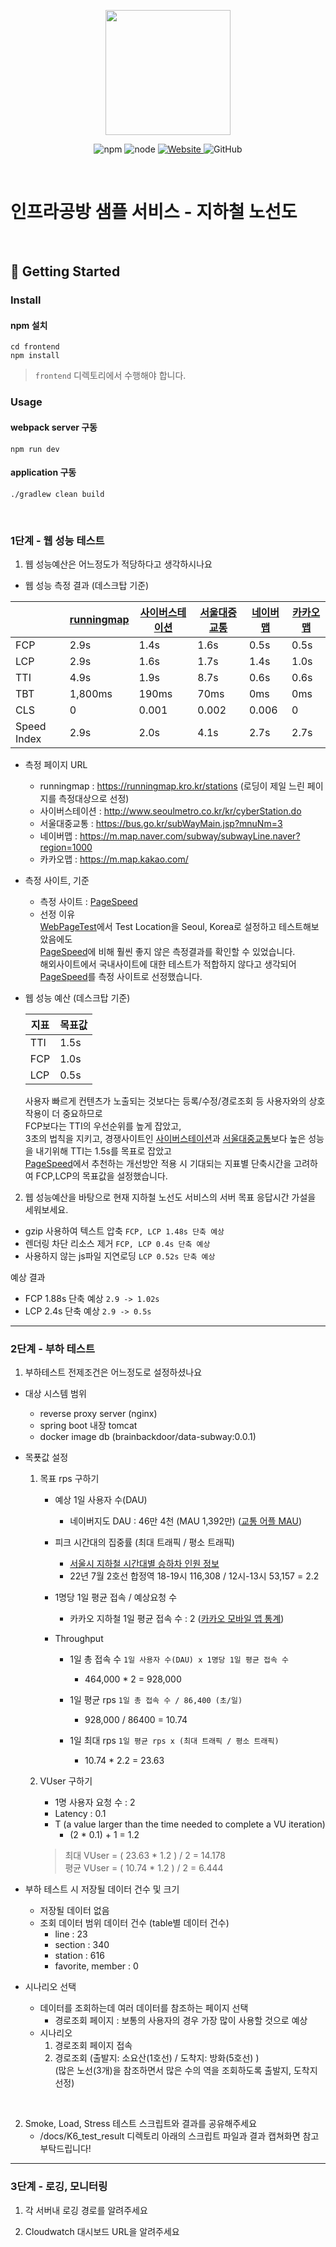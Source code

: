 <p align="center">
    <img width="200px;" src="https://raw.githubusercontent.com/woowacourse/atdd-subway-admin-frontend/master/images/main_logo.png"/>
</p>
<p align="center">
  <img alt="npm" src="https://img.shields.io/badge/npm-%3E%3D%205.5.0-blue">
  <img alt="node" src="https://img.shields.io/badge/node-%3E%3D%209.3.0-blue">
  <a href="https://edu.nextstep.camp/c/R89PYi5H" alt="nextstep atdd">
    <img alt="Website" src="https://img.shields.io/website?url=https%3A%2F%2Fedu.nextstep.camp%2Fc%2FR89PYi5H">
  </a>
  <img alt="GitHub" src="https://img.shields.io/github/license/next-step/atdd-subway-service">
</p>

<br>

# 인프라공방 샘플 서비스 - 지하철 노선도

<br>

## 🚀 Getting Started

### Install
#### npm 설치
```
cd frontend
npm install
```
> `frontend` 디렉토리에서 수행해야 합니다.

### Usage
#### webpack server 구동
```
npm run dev
```
#### application 구동
```
./gradlew clean build
```
<br>


### 1단계 - 웹 성능 테스트
1. 웹 성능예산은 어느정도가 적당하다고 생각하시나요

- 웹 성능 측정 결과 (데스크탑 기준)

|             | [runningmap] | [사이버스테이션] | [서울대중교통] | [네이버맵] | [카카오맵] |
|-------------|--------------|-----------|----------|--------|--------|
| FCP         | 2.9s         | 1.4s      | 1.6s     | 0.5s   | 0.5s   |
| LCP         | 2.9s         | 1.6s      | 1.7s     | 1.4s   | 1.0s   |
| TTI         | 4.9s         | 1.9s      | 8.7s     | 0.6s   | 0.6s   |
| TBT         | 1,800ms      | 190ms     | 70ms     | 0ms    | 0ms    |
| CLS         | 0            | 0.001     | 0.002    | 0.006  | 0      |
| Speed Index | 2.9s         | 2.0s      | 4.1s     | 2.7s   | 2.7s   |

- 측정 페이지 URL
  + runningmap : https://runningmap.kro.kr/stations (로딩이 제일 느린 페이지를 측정대상으로 선정)
  + 사이버스테이션 : http://www.seoulmetro.co.kr/kr/cyberStation.do
  + 서울대중교통 : https://bus.go.kr/subWayMain.jsp?mnuNm=3
  + 네이버맵 : https://m.map.naver.com/subway/subwayLine.naver?region=1000
  + 카카오맵 : https://m.map.kakao.com/


- 측정 사이트, 기준
  - 측정 사이트 : [PageSpeed]
  - 선정 이유
  <br>[WebPageTest]에서 Test Location을 Seoul, Korea로 설정하고 테스트해보았음에도
  <br>[PageSpeed]에 비해 훨씬 좋지 않은 측정결과를 확인할 수 있었습니다.
  <br>해외사이트에서 국내사이트에 대한 테스트가 적합하지 않다고 생각되어 [PageSpeed]를 측정 사이트로 선정했습니다.


- 웹 성능 예산 (데스크탑 기준)

  | 지표  | 목표값  |
  |-----|------|
  | TTI | 1.5s |
  | FCP | 1.0s |
  | LCP | 0.5s |
  사용자 빠르게 컨텐츠가 노출되는 것보다는 등록/수정/경로조회 등 사용자와의 상호작용이 더 중요하므로
  <br>FCP보다는 TTI의 우선순위를 높게 잡았고,
  <br>3초의 법칙을 지키고, 경쟁사이트인 [사이버스테이션]과 [서울대중교통]보다 높은 성능을 내기위해 TTI는 1.5s를 목표로 잡았고
  <br>[PageSpeed]에서 추천하는 개선방안 적용 시 기대되는 지표별 단축시간을 고려하여 FCP,LCP의 목표값을 설정했습니다.

[runningmap]: https://runningmap.kro.kr/stations
[사이버스테이션]: http://www.seoulmetro.co.kr/kr/cyberStation.do
[서울대중교통]: https://bus.go.kr/subWayMain.jsp?mnuNm=3
[네이버맵]: https://m.map.naver.com/subway/subwayLine.naver?region=1000
[카카오맵]: https://m.map.kakao.com/
[PageSpeed]: https://pagespeed.web.dev
[WebPageTest]: https://www.webpagetest.org/

2. 웹 성능예산을 바탕으로 현재 지하철 노선도 서비스의 서버 목표 응답시간 가설을 세워보세요.

- gzip 사용하여 텍스트 압축 `FCP, LCP 1.48s 단축 예상`
- 렌더링 차단 리소스 제거 `FCP, LCP 0.4s 단축 예상`
- 사용하지 않는 js파일 지연로딩 `LCP 0.52s 단축 예상`

예상 결과
- FCP 1.88s 단축 예상 `2.9 -> 1.02s`
- LCP 2.4s 단축 예상 `2.9 -> 0.5s`

---

### 2단계 - 부하 테스트 
1. 부하테스트 전제조건은 어느정도로 설정하셨나요

* 대상 시스템 범위
  - reverse proxy server (nginx)
  - spring boot 내장 tomcat
  - docker image db (brainbackdoor/data-subway:0.0.1)


* 목푯값 설정

  1. 목표 rps 구하기
     - 예상 1일 사용자 수(DAU)
       + 네이버지도 DAU : 46만 4천 (MAU 1,392만) ([교통 어플 MAU](https://www.sedaily.com/NewsView/22RH3PUBN6))
  
     - 피크 시간대의 집중률 (최대 트래픽 / 평소 트래픽)
       + [서울시 지하철 시간대별 승하차 인원 정보](https://data.seoul.go.kr/dataList/OA-12252/S/1/datasetView.do)
       + 22년 7월 2호선 합정역 18-19시 116,308 / 12시-13시 53,157 = 2.2
  
     - 1명당 1일 평균 접속 / 예상요청 수
       + 카카오 지하철 1일 평균 접속 수 : 2 ([카카오 모바일 앱 통계](https://ko.lab.appa.pe/2016-09/kakao-korea.html))
  
     - Throughput
       + 1일 총 접속 수 `1일 사용자 수(DAU) x 1명당 1일 평균 접속 수`
         + 464,000 * 2 = 928,000
  
       + 1일 평균 rps `1일 총 접속 수 / 86,400 (초/일)`
         + 928,000 / 86400 = 10.74
  
       + 1일 최대 rps `1일 평균 rps x (최대 트래픽 / 평소 트래픽)`
         + 10.74 * 2.2 = 23.63
  2. VUser 구하기
     + 1명 사용자 요청 수 : 2
     + Latency : 0.1
     + T (a value larger than the time needed to complete a VU iteration)
       + (2 * 0.1) + 1 = 1.2
  
     > 최대 VUser = ( 23.63 * 1.2 ) / 2 = 14.178
       <br>평균 VUser = ( 10.74 * 1.2 ) / 2 = 6.444

* 부하 테스트 시 저장될 데이터 건수 및 크기
  - 저장될 데이터 없음
  - 조회 데이터 범위 데이터 건수 (table별 데이터 건수)
    + line : 23
    + section : 340
    + station : 616
    + favorite, member : 0


* 시나리오 선택
  - 데이터를 조회하는데 여러 데이터를 참조하는 페이지 선택
    - 경로조회 페이지 : 보통의 사용자의 경우 가장 많이 사용할 것으로 예상
  - 시나리오
    1. 경로조회 페이지 접속
    1. 경로조회 (출발지: 소요산(1호선) / 도착지: 방화(5호선) )
      <br>(많은 노선(3개)을 참조하면서 많은 수의 역을 조회하도록 출발지, 도착지 선정)

<br>

2. Smoke, Load, Stress 테스트 스크립트와 결과를 공유해주세요
   - /docs/K6_test_result 디렉토리 아래의 스크립트 파일과 결과 캡쳐화면 참고 부탁드립니다!
---

### 3단계 - 로깅, 모니터링
1. 각 서버내 로깅 경로를 알려주세요

2. Cloudwatch 대시보드 URL을 알려주세요
